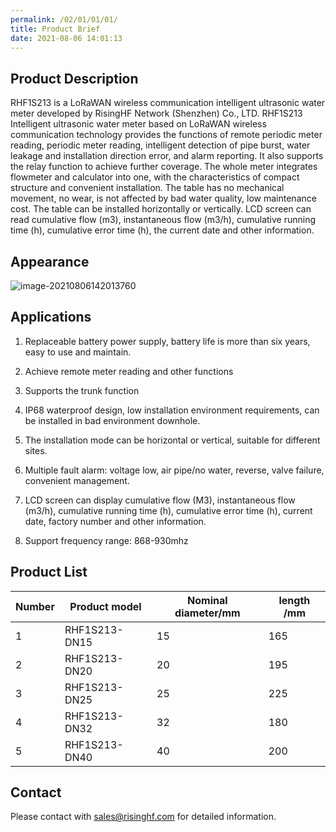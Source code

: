 ```yaml
---
permalink: /02/01/01/01/
title: Product Brief
date: 2021-08-06 14:01:13
---
```


## Product Description

RHF1S213 is a LoRaWAN wireless communication intelligent ultrasonic water meter developed by RisingHF Network (Shenzhen) Co., LTD. RHF1S213 Intelligent ultrasonic water meter based on LoRaWAN wireless communication technology provides the functions of remote periodic meter reading, periodic meter reading, intelligent detection of pipe burst, water leakage and installation direction error, and alarm reporting. It also supports the relay function to achieve further coverage. The whole meter integrates flowmeter and calculator into one, with the characteristics of compact structure and convenient installation. The table has no mechanical movement, no wear, is not affected by bad water quality, low maintenance cost. The table can be installed horizontally or vertically. LCD screen can read cumulative flow (m3), instantaneous flow (m3/h), cumulative running time (h), cumulative error time (h), the current date and other information.

## Appearance

![image-20210806142013760](https://wiki.risinghf.com/upload/img/bb683df3f1845f36e3808e791ad937b8.png)

## Applications

1. Replaceable battery power supply, battery life is more than six years, easy to use and maintain.

2. Achieve remote meter reading and other functions
3. Supports the trunk function
4. IP68 waterproof design, low installation environment requirements, can be installed in bad environment downhole.
5. The installation mode can be horizontal or vertical, suitable for different sites.
6. Multiple fault alarm: voltage low, air pipe/no water, reverse, valve failure, convenient management.
7. LCD screen can display cumulative flow (M3), instantaneous flow (m3/h), cumulative running time (h), cumulative error time (h), current date, factory number and other information.
8. Support frequency range: 868-930mhz

## Product List

| Number | Product model | Nominal diameter/mm | length /mm |
| ------ | ------------- | ------------------- | ---------- |
| 1      | RHF1S213-DN15 | 15                  | 165        |
| 2      | RHF1S213-DN20 | 20                  | 195        |
| 3      | RHF1S213-DN25 | 25                  | 225        |
| 4      | RHF1S213-DN32 | 32                  | 180        |
| 5      | RHF1S213-DN40 | 40                  | 200        |

## Contact

Please contact with sales@risinghf.com for detailed information.







